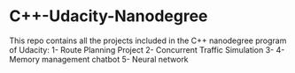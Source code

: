 # C++-Udacity-Nanodegree
This repo contains all the projects included in the C++ nanodegree program of Udacity:
1- Route Planning Project
2- Concurrent Traffic Simulation
3-
4- Memory management chatbot
5- Neural network 
